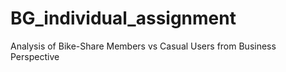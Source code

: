 # BG_individual_assignment
Analysis of Bike-Share Members vs Casual Users from Business Perspective
